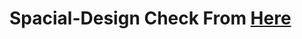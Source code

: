 # Spacial-Design Check From [Here](https://saif-mohammed1.github.io/Spacial-Design/Index.html,"_blank")
